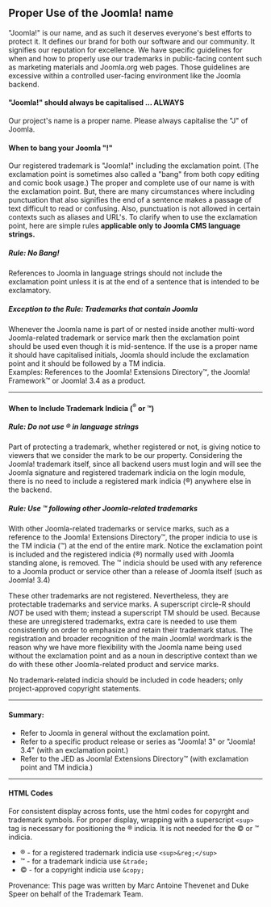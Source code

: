 ## Proper Use of the Joomla! name
"Joomla!" is our name, and as such it deserves everyone's best efforts to protect it.  It defines our brand for both our software and our community.  It signifies our reputation for excellence.  We have specific guidelines for when and how to properly use our trademarks in public-facing content such as marketing materials and Joomla.org web pages.  Those guidelines are excessive within a controlled user-facing environment like the Joomla backend.  

#### "Joomla!" should always be capitalised ... ALWAYS
Our project's name is a proper name.  Please always capitalise the "J" of Joomla.

#### When to bang your Joomla "!"
Our registered trademark is "Joomla!" including the exclamation point.  (The exclamation point is sometimes also called a "bang" from both copy editing and comic book usage.)  The proper and complete use of our name is with the exclamation point.  But, there are many circumstances where including punctuation that also signifies the end of a sentence makes a passage of text difficult to read or confusing.  Also, punctuation is not allowed in certain contexts such as aliases and URL's.  To clarify when to use the exclamation point, here are simple rules <b>applicable only to Joomla CMS language strings.</b>

##### Rule: No Bang!  
References to Joomla in language strings should not include the exclamation point unless it is at the end of a sentence that is intended to be exclamatory. 

##### Exception to the Rule:  Trademarks that contain Joomla
Whenever the Joomla name is part of or nested inside another multi-word Joomla-related trademark or service mark then the exclamation point should be used even though it is mid-sentence.  If the use is a proper name it should have capitalised initials, Joomla should include the exclamation point and it should be followed by a TM indicia.  
Examples:  References to the Joomla! Extensions Directory&trade;, the Joomla! Framework&trade; or Joomla! 3.4 as a product.

---------

#### When to Include Trademark Indicia (<sup>&reg;</sup> or &trade;) 

##### Rule: Do not use &reg; in language strings
Part of protecting a trademark, whether registered or not, is giving notice to viewers that we consider the mark to be our property.  Considering the Joomla! trademark itself, since all backend users must login and will see the Joomla signature and registered trademark indicia on the login module, there is no need to include a registered mark indicia (&reg;) anywhere else in the backend.   

##### Rule:  Use &trade; following other Joomla-related trademarks
With other Joomla-related trademarks or service marks, such as a reference to the Joomla! Extensions Directory&trade;, the proper indicia to use is the TM indicia (&trade;) at the end of the entire mark.  Notice the exclamation point is included and the registered indicia (&reg;) normally used with Joomla standing alone, is removed. The &trade; indicia should be used with any reference to a Joomla product or service other than a release of Joomla itself (such as Joomla! 3.4)  

These other trademarks are not registered.  Nevertheless, they are protectable trademarks and service marks.  A superscript circle-R should <em>NOT</em> be used with them; instead a superscript TM should be used.  Because these are unregistered trademarks, extra care is needed to use them consistently on order to emphasize and retain their trademark status. The registration and broader recognition of the main Joomla! wordmark is the reason why we have more flexibility with the Joomla name being used without the exclamation point and as a noun in descriptive context than we do with these other Joomla-related product and service marks.

No trademark-related indicia should be included in code headers; only project-approved copyright statements.

----------

#### Summary:  
* Refer to Joomla in general without the exclamation point.
* Refer to a specific product release or series as "Joomla! 3" or "Joomla! 3.4" (with an exclamation point.)
* Refer to the JED as Joomla! Extensions Directory&trade; (with exclamation point and TM indicia.)

--------------

#### HTML Codes
For consistent display across fonts, use the html codes for copyrght and trademark symbols.  For proper display, wrapping with a superscript `<sup>` tag is necessary for positioning the &reg; indicia.  It is not needed for the &copy; or &trade; indicia.

* &reg; - for a registered trademark indicia use `<sup>&reg;</sup>`
* &trade; - for a trademark indicia use `&trade;`
* &copy; - for a copyright indicia use  `&copy;`

Provenance:  This page was written by Marc Antoine Thevenet and Duke Speer on behalf of the Trademark Team.
